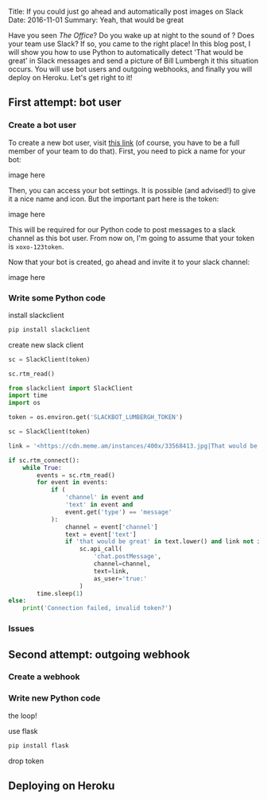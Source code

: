 Title: If you could just go ahead and automatically post images on Slack
Date: 2016-11-01
Summary: Yeah, that would be great

Have you seen *The Office*? Do you wake up at night to the sound of ? Does your team use Slack? If so, you came to the right place! In this blog post, I will show you how to use Python to automatically detect 'That would be great' in Slack messages and send a picture of Bill Lumbergh it this situation occurs. You will use bot users and outgoing webhooks, and finally you will deploy on Heroku. Let's get right to it!

## First attempt: bot user

### Create a bot user

To create a new bot user, visit [this link](https://my.slack.com/services/new/bot) (of course, you have to be a full member of your team to do that). First, you need to pick a name for your bot:

image here

Then, you can access your bot settings. It is possible (and advised!) to give it a nice name and icon. But the important part here is the token:

image here

This will be required for our Python code to post messages to a slack channel as this bot user. From now on, I'm going to assume that your token is `xoxo-123token`.

Now that your bot is created, go ahead and invite it to your slack channel:

image here

### Write some Python code

install slackclient

```sh
pip install slackclient
```

create new slack client

```python
sc = SlackClient(token)
```

```python
sc.rtm_read()
```


```python
from slackclient import SlackClient
import time
import os

token = os.environ.get('SLACKBOT_LUMBERGH_TOKEN')

sc = SlackClient(token)

link = '<https://cdn.meme.am/instances/400x/33568413.jpg|That would be great>'

if sc.rtm_connect():
    while True:
        events = sc.rtm_read()
        for event in events:
            if (
                'channel' in event and
                'text' in event and
                event.get('type') == 'message'
            ):
                channel = event['channel']
                text = event['text']
                if 'that would be great' in text.lower() and link not in text:
                    sc.api_call(
                        'chat.postMessage',
                        channel=channel,
                        text=link,
                        as_user='true:'
                    )
        time.sleep(1)
else:
    print('Connection failed, invalid token?')
```

### Issues

## Second attempt: outgoing webhook

### Create a webhook

### Write new Python code

the loop!

use flask

```sh
pip install flask
```

drop token

## Deploying on Heroku
